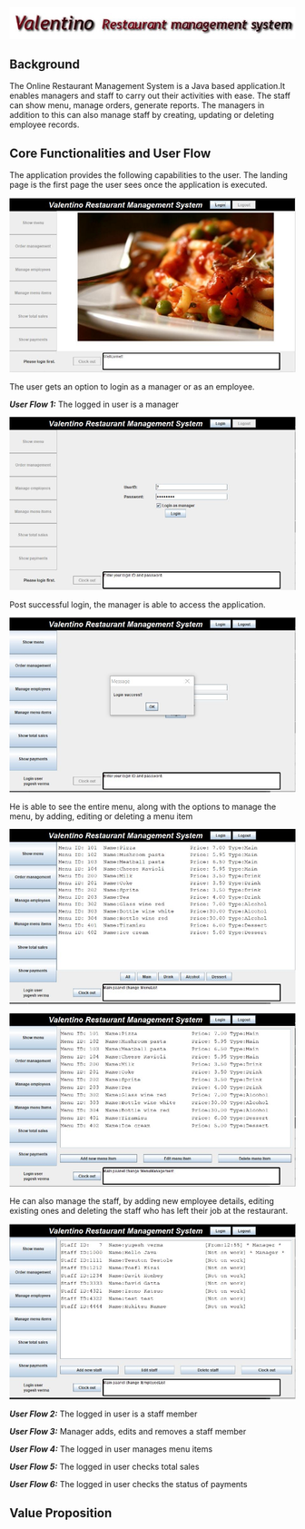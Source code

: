![Image](images/Logo.jpg)
## Background

The Online Restaurant Management System is a Java based application.It enables managers and staff to carry out their activities with ease. The staff can show menu, manage orders, generate reports.  The managers in addition to this can also manage staff by creating, updating or deleting employee records.

## Core Functionalities and User Flow
The application provides the following capabilities to the user. The landing page is the first page the user sees once the application is executed.

![Image](images/landing_page.JPG)

The user gets an option to login as a manager or as an employee.

***User Flow 1:*** The logged in user is a manager

![Image](images/manager_login.JPG)

Post successful login, the manager is able to access the application.

![Image](images/manager_login_success.JPG)

He is able to see the entire menu, along with the options to manage the menu, by adding, editing or deleting a menu item

![Image](images/menu.JPG)

![Image](images/menu_management.JPG)

He can also manage the staff, by adding new employee details, editing existing ones and deleting the staff who has left their job at the restaurant.

![Image](images/staff_management.JPG)

***User Flow 2:*** The logged in user is a staff member

***User Flow 3:*** Manager adds, edits and removes a staff member

***User Flow 4:*** The logged in user manages menu items

***User Flow 5:*** The logged in user checks total sales

***User Flow 6:*** The logged in user checks the status of payments


## Value Proposition



